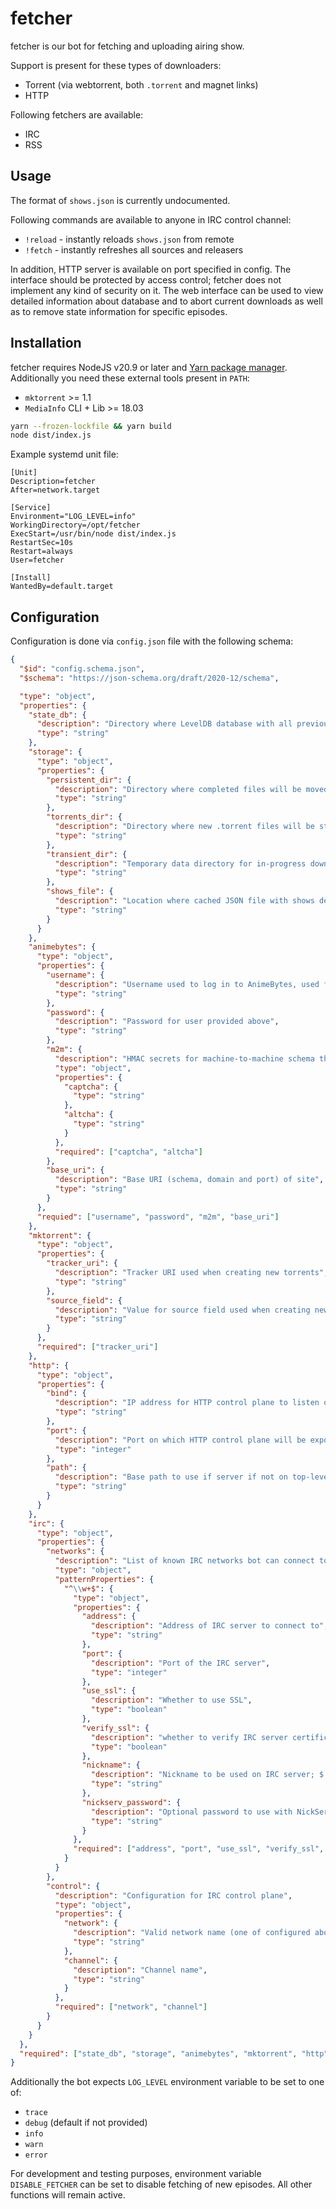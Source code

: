 # fetcher

fetcher is our bot for fetching and uploading airing show.

Support is present for these types of downloaders:

- Torrent (via webtorrent, both `.torrent` and magnet links)
- HTTP

Following fetchers are available:

- IRC
- RSS

## Usage

The format of `shows.json` is currently undocumented.

Following commands are available to anyone in IRC control channel:

- `!reload` - instantly reloads `shows.json` from remote
- `!fetch` - instantly refreshes all sources and releasers

In addition, HTTP server is available on port specified in config.
The interface should be protected by access control; fetcher does not implement any kind of security on it.
The web interface can be used to view detailed information about database and to abort current
downloads as well as to remove state information for specific episodes.

## Installation

fetcher requires NodeJS v20.9 or later and [Yarn package manager](https://classic.yarnpkg.com/).
Additionally you need these external tools present in `PATH`:

- `mktorrent` >= 1.1
- `MediaInfo` CLI + Lib >= 18.03

```sh
yarn --frozen-lockfile && yarn build
node dist/index.js
```

Example systemd unit file:

```systemd
[Unit]
Description=fetcher
After=network.target

[Service]
Environment="LOG_LEVEL=info"
WorkingDirectory=/opt/fetcher
ExecStart=/usr/bin/node dist/index.js
RestartSec=10s
Restart=always
User=fetcher

[Install]
WantedBy=default.target
```

## Configuration

Configuration is done via `config.json` file with the following schema:

```json
{
  "$id": "config.schema.json",
  "$schema": "https://json-schema.org/draft/2020-12/schema",

  "type": "object",
  "properties": {
    "state_db": {
      "description": "Directory where LevelDB database with all previously fetched shows and their state is saved",
      "type": "string"
    },
    "storage": {
      "type": "object",
      "properties": {
        "persistent_dir": {
          "description": "Directory where completed files will be moved to",
          "type": "string"
        },
        "torrents_dir": {
          "description": "Directory where new .torrent files will be stored",
          "type": "string"
        },
        "transient_dir": {
          "description": "Temporary data directory for in-progress downloads",
          "type": "string"
        },
        "shows_file": {
          "description": "Location where cached JSON file with shows definition should be stored",
          "type": "string"
        }
      }
    },
    "animebytes": {
      "type": "object",
      "properties": {
        "username": {
          "description": "Username used to log in to AnimeBytes, used for fetching shows and uploading new torrents",
          "type": "string"
        },
        "password": {
          "description": "Password for user provided above",
          "type": "string"
        },
        "m2m": {
          "description": "HMAC secrets for machine-to-machine schema that allows bypassing captcha challenges",
          "type": "object",
          "properties": {
            "captcha": {
              "type": "string"
            },
            "altcha": {
              "type": "string"
            }
          },
          "required": ["captcha", "altcha"]
        },
        "base_uri": {
          "description": "Base URI (schema, domain and port) of site",
          "type": "string"
        }
      },
      "requied": ["username", "password", "m2m", "base_uri"]
    },
    "mktorrent": {
      "type": "object",
      "properties": {
        "tracker_uri": {
          "description": "Tracker URI used when creating new torrents",
          "type": "string"
        },
        "source_field": {
          "description": "Value for source field used when creating new torrents; defaults to empty",
          "type": "string"
        }
      },
      "required": ["tracker_uri"]
    },
    "http": {
      "type": "object",
      "properties": {
        "bind": {
          "description": "IP address for HTTP control plane to listen on; defaults to ::",
          "type": "string"
        },
        "port": {
          "description": "Port on which HTTP control plane will be exposed; defaults to 3004",
          "type": "integer"
        },
        "path": {
          "description": "Base path to use if server if not on top-level of domain",
          "type": "string"
        }
      }
    },
    "irc": {
      "type": "object",
      "properties": {
        "networks": {
          "description": "List of known IRC networks bot can connect to",
          "type": "object",
          "patternProperties": {
            "^\\w+$": {
              "type": "object",
              "properties": {
                "address": {
                  "description": "Address of IRC server to connect to",
                  "type": "string"
                },
                "port": {
                  "description": "Port of the IRC server",
                  "type": "integer"
                },
                "use_ssl": {
                  "description": "Whether to use SSL",
                  "type": "boolean"
                },
                "verify_ssl": {
                  "description": "whether to verify IRC server certificate",
                  "type": "boolean"
                },
                "nickname": {
                  "description": "Nickname to be used on IRC server; $ will be replaced by random character",
                  "type": "string"
                },
                "nickserv_password": {
                  "description": "Optional password to use with NickServ",
                  "type": "string"
                }
              },
              "required": ["address", "port", "use_ssl", "verify_ssl", "nickname"]
            }
          }
        },
        "control": {
          "description": "Configuration for IRC control plane",
          "type": "object",
          "properties": {
            "network": {
              "description": "Valid network name (one of configured above)",
              "type": "string"
            },
            "channel": {
              "description": "Channel name",
              "type": "string"
            }
          },
          "required": ["network", "channel"]
        }
      }
    }
  },
  "required": ["state_db", "storage", "animebytes", "mktorrent", "http", "irc"]
}
```

Additionally the bot expects `LOG_LEVEL` environment variable to be set to one of:
- `trace`
- `debug` (default if not provided)
- `info`
- `warn`
- `error`

For development and testing purposes, environment variable `DISABLE_FETCHER` can be set to
disable fetching of new episodes. All other functions will remain active.
